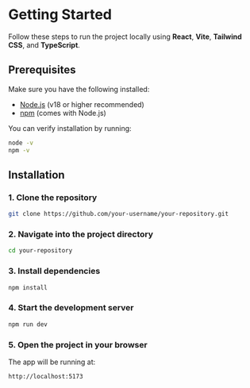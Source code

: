 # Getting Started

Follow these steps to run the project locally using **React**, **Vite**, **Tailwind CSS**, and **TypeScript**.

## Prerequisites

Make sure you have the following installed:

- [Node.js](https://nodejs.org/) (v18 or higher recommended)
- [npm](https://www.npmjs.com/) (comes with Node.js)

You can verify installation by running:

```bash
node -v
npm -v
```

## Installation

### 1. Clone the repository

```bash
git clone https://github.com/your-username/your-repository.git
```

### 2. Navigate into the project directory

```bash
cd your-repository
```

### 3. Install dependencies

```bash
npm install
```

### 4. Start the development server

```bash
npm run dev
```

### 5. Open the project in your browser

The app will be running at:

```
http://localhost:5173
```